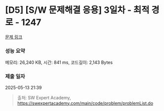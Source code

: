 # [D5] [S/W 문제해결 응용] 3일차 - 최적 경로 - 1247 

[문제 링크](https://swexpertacademy.com/main/code/problem/problemDetail.do?contestProbId=AV15OZ4qAPICFAYD) 

### 성능 요약

메모리: 26,240 KB, 시간: 841 ms, 코드길이: 2,143 Bytes

### 제출 일자

2025-05-13 21:39



> 출처: SW Expert Academy, https://swexpertacademy.com/main/code/problem/problemList.do